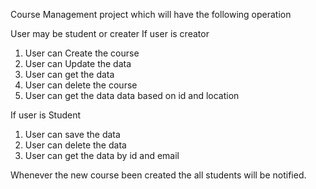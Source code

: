  Course Management project which will have the following operation
 
 User may be student or creater
 If user is creator
 1. User can Create the course
 2. User can Update the data
 3. User can get the data 
 4. User can delete the course
 5. User can get the data data based on id and location

 If user is Student
 1. User can save the data
 2. User can delete the data
 3. User can get the data by id and email
 
 Whenever the new course been created the all students will be notified.
 
